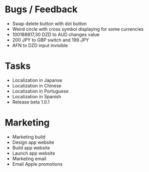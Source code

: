 # Bugs / Feedback
- Swap delete button with dot button
- Weird circle with cross symbol displaying for some currencies
- 100188817,30 DZD to AUD changes value
- 200 JPY to GBP switch and 199 JPY
- AFN to DZD input invisible

# Tasks
- Localization in Japanse
- Localization in Chinese
- Localization in Portuguese
- Localization in Spanish
- Release beta 1.0.1

# Marketing
- Marketing build
- Design app website
- Build app website
- Launch app website
- Marketing email
- Email Apple promotions
